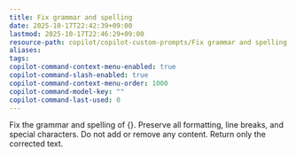 ```yaml
---
title: Fix grammar and spelling
date: 2025-10-17T22:42:39+09:00
lastmod: 2025-10-17T22:46:29+09:00
resource-path: copilot/copilot-custom-prompts/Fix grammar and spelling.md
aliases:
tags:
copilot-command-context-menu-enabled: true
copilot-command-slash-enabled: true
copilot-command-context-menu-order: 1000
copilot-command-model-key: ""
copilot-command-last-used: 0
---
```

Fix the grammar and spelling of {}. Preserve all formatting, line breaks, and special characters. Do not add or remove any content. Return only the corrected text.
